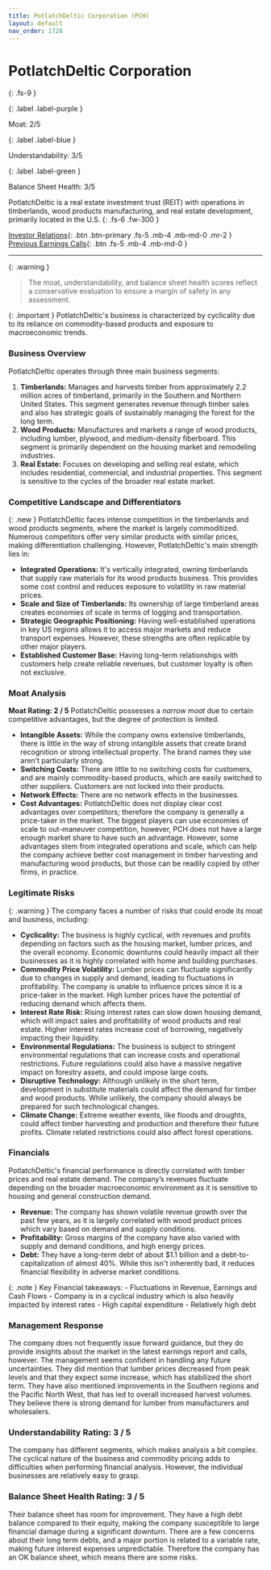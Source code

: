 ```yaml
---
title: PotlatchDeltic Corporation (PCH)
layout: default
nav_order: 1720
---
```


# PotlatchDeltic Corporation
{: .fs-9 }

{: .label .label-purple }

Moat: 2/5

{: .label .label-blue }

Understandability: 3/5

{: .label .label-green }

Balance Sheet Health: 3/5

PotlatchDeltic is a real estate investment trust (REIT) with operations in timberlands, wood products manufacturing, and real estate development, primarily located in the U.S.
{: .fs-6 .fw-300 }

[Investor Relations](https://www.google.com/search?q=PCH+investor+relations){: .btn .btn-primary .fs-5 .mb-4 .mb-md-0 .mr-2 }
[Previous Earnings Calls](https://discountingcashflows.com/company/PCH/transcripts/){: .btn .fs-5 .mb-4 .mb-md-0 }

---

{: .warning }
>The moat, understandability, and balance sheet health scores reflect a conservative evaluation to ensure a margin of safety in any assessment.



{: .important }
PotlatchDeltic's business is characterized by cyclicality due to its reliance on commodity-based products and exposure to macroeconomic trends.

### Business Overview
PotlatchDeltic operates through three main business segments:
1. **Timberlands:** Manages and harvests timber from approximately 2.2 million acres of timberland, primarily in the Southern and Northern United States. This segment generates revenue through timber sales and also has strategic goals of sustainably managing the forest for the long term.
2. **Wood Products:** Manufactures and markets a range of wood products, including lumber, plywood, and medium-density fiberboard. This segment is primarily dependent on the housing market and remodeling industries.
3. **Real Estate:** Focuses on developing and selling real estate, which includes residential, commercial, and industrial properties. This segment is sensitive to the cycles of the broader real estate market.

### Competitive Landscape and Differentiators
{: .new }
PotlatchDeltic faces intense competition in the timberlands and wood products segments, where the market is largely commoditized. Numerous competitors offer very similar products with similar prices, making differentiation challenging.
However, PotlatchDeltic's main strength lies in:
* **Integrated Operations:** It's vertically integrated, owning timberlands that supply raw materials for its wood products business. This provides some cost control and reduces exposure to volatility in raw material prices.
* **Scale and Size of Timberlands:** Its ownership of large timberland areas creates economies of scale in terms of logging and transportation.
* **Strategic Geographic Positioning:** Having well-established operations in key US regions allows it to access major markets and reduce transport expenses. However, these strengths are often replicable by other major players.
* **Established Customer Base:** Having long-term relationships with customers help create reliable revenues, but customer loyalty is often not exclusive.

### Moat Analysis

**Moat Rating: 2 / 5**
PotlatchDeltic possesses a *narrow moat* due to certain competitive advantages, but the degree of protection is limited.
* **Intangible Assets:** While the company owns extensive timberlands, there is little in the way of strong intangible assets that create brand recognition or strong intellectual property. The brand names they use aren’t particularly strong.
* **Switching Costs:** There are little to no switching costs for customers, and are mainly commodity-based products, which are easily switched to other suppliers. Customers are not locked into their products.
* **Network Effects:** There are no network effects in the businesses.
* **Cost Advantages:** PotlatchDeltic does not display clear cost advantages over competitors; therefore the company is generally a price-taker in the market. The biggest players can use economies of scale to out-maneuver competition, however, PCH does not have a large enough market share to have such an advantage.
However, some advantages stem from integrated operations and scale, which can help the company achieve better cost management in timber harvesting and manufacturing wood products, but those can be readily copied by other firms, in practice.

### Legitimate Risks
{: .warning }
The company faces a number of risks that could erode its moat and business, including:
* **Cyclicality:** The business is highly cyclical, with revenues and profits depending on factors such as the housing market, lumber prices, and the overall economy. Economic downturns could heavily impact all their businesses as it is highly correlated with home and building purchases.
* **Commodity Price Volatility:** Lumber prices can fluctuate significantly due to changes in supply and demand, leading to fluctuations in profitability. The company is unable to influence prices since it is a price-taker in the market. High lumber prices have the potential of reducing demand which affects them.
* **Interest Rate Risk:** Rising interest rates can slow down housing demand, which will impact sales and profitability of wood products and real estate. Higher interest rates increase cost of borrowing, negatively impacting their liquidity.
* **Environmental Regulations:** The business is subject to stringent environmental regulations that can increase costs and operational restrictions. Future regulations could also have a massive negative impact on forestry assets, and could impose large costs.
* **Disruptive Technology:** Although unlikely in the short term, development in substitute materials could affect the demand for timber and wood products. While unlikely, the company should always be prepared for such technological changes.
* **Climate Change:** Extreme weather events, like floods and droughts, could affect timber harvesting and production and therefore their future profits. Climate related restrictions could also affect forest operations.

### Financials
PotlatchDeltic's financial performance is directly correlated with timber prices and real estate demand. The company’s revenues fluctuate depending on the broader macroeconomic environment as it is sensitive to housing and general construction demand.
* **Revenue:** The company has shown volatile revenue growth over the past few years, as it is largely correlated with wood product prices which vary based on demand and supply conditions.
* **Profitability:** Gross margins of the company have also varied with supply and demand conditions, and high energy prices.
* **Debt:** They have a long-term debt of about $1.1 billion and a debt-to-capitalization of almost 40%. While this isn't inherently bad, it reduces financial flexibility in adverse market conditions.

{: .note }
Key Financial takeaways:
    - Fluctuations in Revenue, Earnings and Cash Flows
    - Company is in a cyclical industry which is also heavily impacted by interest rates
    - High capital expenditure
    - Relatively high debt

### Management Response
The company does not frequently issue forward guidance, but they do provide insights about the market in the latest earnings report and calls, however. The management seems confident in handling any future uncertainties. They did mention that lumber prices decreased from peak levels and that they expect some increase, which has stabilized the short term. They have also mentioned improvements in the Southern regions and the Pacific North West, that has led to overall increased harvest volumes. They believe there is strong demand for lumber from manufacturers and wholesalers.

### Understandability Rating: 3 / 5
The company has different segments, which makes analysis a bit complex. The cyclical nature of the business and commodity pricing adds to difficulties when performing financial analysis. However, the individual businesses are relatively easy to grasp.

### Balance Sheet Health Rating: 3 / 5
Their balance sheet has room for improvement. They have a high debt balance compared to their equity, making the company susceptible to large financial damage during a significant downturn. There are a few concerns about their long term debts, and a major portion is related to a variable rate, making future interest expenses unpredictable. Therefore the company has an OK balance sheet, which means there are some risks.